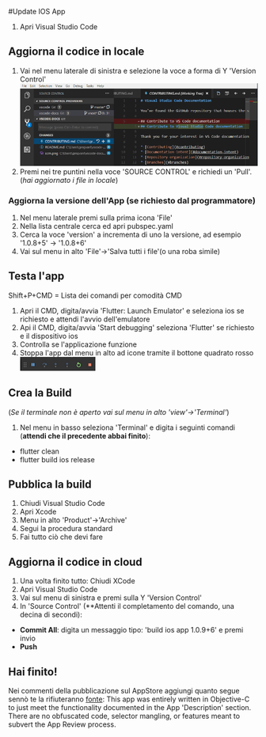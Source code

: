 #Update IOS App

1. Apri Visual Studio Code

## Aggiorna il codice in locale

1. Vai nel menu laterale di sinistra e selezione la voce a forma di Y 'Version Control' ![alt text](images/vs_code_git.png)
2. Premi nei tre puntini nella voce 'SOURCE CONTROL' e richiedi un 'Pull'. (_hai aggiornato i file in locale_)

### Aggiorna la versione dell'App (se richiesto dal programmatore)

1. Nel menu laterale premi sulla prima icona 'File'
2. Nella lista centrale cerca ed apri pubspec.yaml
3. Cerca la voce 'version' a incrementa di uno la versione, ad esempio '1.0.8+5' -> '1.0.8+6'
4. Vai sul menu in alto 'File'->'Salva tutti i file'(o una roba simile)

## Testa l'app

Shift+P+CMD = Lista dei comandi per comodità CMD

1. Apri il CMD, digita/avvia 'Flutter: Launch Emulator' e seleziona ios se richiesto e attendi l'avvio dell'emulatore
2. Api il CMD, digita/avvia 'Start debugging' seleziona 'Flutter' se richiesto e il dispositivo ios
3. Controlla se l'applicazione funzione
4. Stoppa l'app dal menu in alto ad icone tramite il bottone quadrato rosso ![alt text](images/vs_code_emulator_command.png)

## Crea la Build

(_Se il terminale non è aperto vai sul menu in alto 'view'->'Terminal'_)

1. Nel menu in basso seleziona 'Terminal' e digita i seguinti comandi (**attendi che il precedente abbai finito**):
  - flutter clean
  - flutter build ios release

## Pubblica la build

1. Chiudi Visual Studio Code
2. Apri Xcode
3. Menu in alto 'Product'->'Archive'
4. Segui la procedura standard
5. Fai tutto ciò che devi fare

## Aggiorna il codice in cloud

1. Una volta finito tutto: Chiudi XCode
2. Apri Visual Studio Code
3. Vai sul menu di sinistra e premi sulla Y 'Version Control'
4. In 'Source Control' (**Attenti il completamento del comando, una decina di secondi):
  - **Commit All**: digita un messaggio tipo: 'build ios app 1.0.9+6' e premi invio
  - **Push**
  
## Hai finito!

Nei commenti della pubblicazione sul AppStore aggiungi quanto segue sennò te la rifiuteranno [fonte](https://stackoverflow.com/questions/55773206/flutter-appstore-rejection-for-contains-obfuscated-code-or-selector-mangling):
This app was entirely written in Objective-C to just meet the functionality documented in the App 'Description' section. There are no obfuscated code, selector mangling, or features meant to subvert the App Review process.

